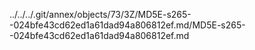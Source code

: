 ../../../.git/annex/objects/73/3Z/MD5E-s265--024bfe43cd62ed1a61dad94a806812ef.md/MD5E-s265--024bfe43cd62ed1a61dad94a806812ef.md